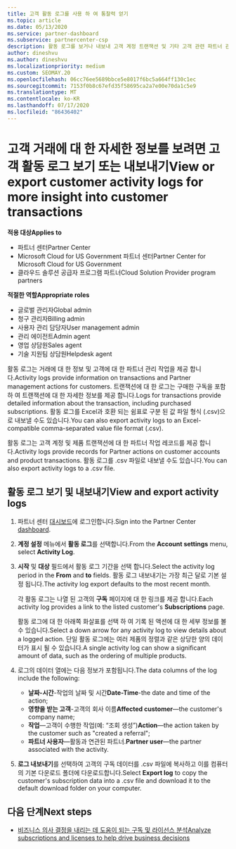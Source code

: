 ```yaml
---
title: 고객 활동 로그를 사용 하 여 통찰력 얻기
ms.topic: article
ms.date: 05/13/2020
ms.service: partner-dashboard
ms.subservice: partnercenter-csp
description: 활동 로그를 보거나 내보내 고객 계정 트랜잭션 및 기타 고객 관련 파트너 관리 활동에 대 한 통찰력을 얻는 방법에 대해 알아봅니다.
author: dineshvu
ms.author: dineshvu
ms.localizationpriority: medium
ms.custom: SEOMAY.20
ms.openlocfilehash: 06cc76ee5689bbce5e8017f6bc5a664ff130c1ec
ms.sourcegitcommit: 7153f0b8c67efd35f58695ca2a7e00e70da1c5e9
ms.translationtype: MT
ms.contentlocale: ko-KR
ms.lasthandoff: 07/17/2020
ms.locfileid: "86436402"
---
```

# <a name="view-or-export-customer-activity-logs-for-more-insight-into-customer-transactions"></a><span data-ttu-id="ecbcc-103">고객 거래에 대 한 자세한 정보를 보려면 고객 활동 로그 보기 또는 내보내기</span><span class="sxs-lookup"><span data-stu-id="ecbcc-103">View or export customer activity logs for more insight into customer transactions</span></span>

<span data-ttu-id="ecbcc-104">**적용 대상**</span><span class="sxs-lookup"><span data-stu-id="ecbcc-104">**Applies to**</span></span>

- <span data-ttu-id="ecbcc-105">파트너 센터</span><span class="sxs-lookup"><span data-stu-id="ecbcc-105">Partner Center</span></span>
- <span data-ttu-id="ecbcc-106">Microsoft Cloud for US Government 파트너 센터</span><span class="sxs-lookup"><span data-stu-id="ecbcc-106">Partner Center for Microsoft Cloud for US Government</span></span>
- <span data-ttu-id="ecbcc-107">클라우드 솔루션 공급자 프로그램 파트너</span><span class="sxs-lookup"><span data-stu-id="ecbcc-107">Cloud Solution Provider program partners</span></span>

<span data-ttu-id="ecbcc-108">**적절한 역할**</span><span class="sxs-lookup"><span data-stu-id="ecbcc-108">**Appropriate roles**</span></span>

- <span data-ttu-id="ecbcc-109">글로벌 관리자</span><span class="sxs-lookup"><span data-stu-id="ecbcc-109">Global admin</span></span>
- <span data-ttu-id="ecbcc-110">청구 관리자</span><span class="sxs-lookup"><span data-stu-id="ecbcc-110">Billing admin</span></span>
- <span data-ttu-id="ecbcc-111">사용자 관리 담당자</span><span class="sxs-lookup"><span data-stu-id="ecbcc-111">User management admin</span></span>
- <span data-ttu-id="ecbcc-112">관리 에이전트</span><span class="sxs-lookup"><span data-stu-id="ecbcc-112">Admin agent</span></span>
- <span data-ttu-id="ecbcc-113">영업 상담원</span><span class="sxs-lookup"><span data-stu-id="ecbcc-113">Sales agent</span></span>
- <span data-ttu-id="ecbcc-114">기술 지원팀 상담원</span><span class="sxs-lookup"><span data-stu-id="ecbcc-114">Helpdesk agent</span></span>

<span data-ttu-id="ecbcc-115">활동 로그는 거래에 대 한 정보 및 고객에 대 한 파트너 관리 작업을 제공 합니다.</span><span class="sxs-lookup"><span data-stu-id="ecbcc-115">Activity logs provide information on transactions and Partner management actions for customers.</span></span> <span data-ttu-id="ecbcc-116">트랜잭션에 대 한 로그는 구매한 구독을 포함 하 여 트랜잭션에 대 한 자세한 정보를 제공 합니다.</span><span class="sxs-lookup"><span data-stu-id="ecbcc-116">Logs for transactions provide detailed information about the transaction, including purchased subscriptions.</span></span> <span data-ttu-id="ecbcc-117">활동 로그를 Excel과 호환 되는 쉼표로 구분 된 값 파일 형식 (.csv)으로 내보낼 수도 있습니다.</span><span class="sxs-lookup"><span data-stu-id="ecbcc-117">You can also export activity logs to an Excel-compatible comma-separated value file format (.csv).</span></span>

<span data-ttu-id="ecbcc-118">활동 로그는 고객 계정 및 제품 트랜잭션에 대 한 파트너 작업 레코드를 제공 합니다.</span><span class="sxs-lookup"><span data-stu-id="ecbcc-118">Activity logs provide records for Partner actions on customer accounts and product transactions.</span></span> <span data-ttu-id="ecbcc-119">활동 로그를 .csv 파일로 내보낼 수도 있습니다.</span><span class="sxs-lookup"><span data-stu-id="ecbcc-119">You can also export activity logs to a .csv file.</span></span>

## <a name="view-and-export-activity-logs"></a><span data-ttu-id="ecbcc-120">활동 로그 보기 및 내보내기</span><span class="sxs-lookup"><span data-stu-id="ecbcc-120">View and export activity logs</span></span>

1. <span data-ttu-id="ecbcc-121">파트너 센터 [대시보드](https://partner.microsoft.com/dashboard)에 로그인합니다.</span><span class="sxs-lookup"><span data-stu-id="ecbcc-121">Sign into the Partner Center [dashboard](https://partner.microsoft.com/dashboard).</span></span>

2. <span data-ttu-id="ecbcc-122">**계정 설정** 메뉴에서 **활동 로그**를 선택합니다.</span><span class="sxs-lookup"><span data-stu-id="ecbcc-122">From the **Account settings** menu, select **Activity Log**.</span></span>

3. <span data-ttu-id="ecbcc-123">**시작** 및 **대상** 필드에서 활동 로그 기간을 선택 합니다.</span><span class="sxs-lookup"><span data-stu-id="ecbcc-123">Select the activity log period in the **From** and **to** fields.</span></span> <span data-ttu-id="ecbcc-124">활동 로그 내보내기는 가장 최근 달로 기본 설정 됩니다.</span><span class="sxs-lookup"><span data-stu-id="ecbcc-124">The activity log export defaults to the most recent month.</span></span>

   <span data-ttu-id="ecbcc-125">각 활동 로그는 나열 된 고객의 **구독** 페이지에 대 한 링크를 제공 합니다.</span><span class="sxs-lookup"><span data-stu-id="ecbcc-125">Each activity log provides a link to the listed customer's **Subscriptions** page.</span></span>

   <span data-ttu-id="ecbcc-126">활동 로그에 대 한 아래쪽 화살표를 선택 하 여 기록 된 액션에 대 한 세부 정보를 볼 수 있습니다.</span><span class="sxs-lookup"><span data-stu-id="ecbcc-126">Select a down arrow for any activity log to view details about a logged action.</span></span> <span data-ttu-id="ecbcc-127">단일 활동 로그에는 여러 제품의 정렬과 같은 상당한 양의 데이터가 표시 될 수 있습니다.</span><span class="sxs-lookup"><span data-stu-id="ecbcc-127">A single activity log can show a significant amount of data, such as the ordering of multiple products.</span></span>

4. <span data-ttu-id="ecbcc-128">로그의 데이터 열에는 다음 정보가 포함됩니다.</span><span class="sxs-lookup"><span data-stu-id="ecbcc-128">The data columns of the log include the following:</span></span>
   - <span data-ttu-id="ecbcc-129">**날짜-시간**-작업의 날짜 및 시간</span><span class="sxs-lookup"><span data-stu-id="ecbcc-129">**Date-Time**-the date and time of the action;</span></span>
   - <span data-ttu-id="ecbcc-130">**영향을 받는 고객**-고객의 회사 이름</span><span class="sxs-lookup"><span data-stu-id="ecbcc-130">**Affected customer**—the customer's company name;</span></span>
   - <span data-ttu-id="ecbcc-131">**작업**—고객이 수행한 작업(예: “조회 생성”)</span><span class="sxs-lookup"><span data-stu-id="ecbcc-131">**Action**—the action taken by the customer such as "created a referral";</span></span>
   - <span data-ttu-id="ecbcc-132">**파트너 사용자**—활동과 연관된 파트너.</span><span class="sxs-lookup"><span data-stu-id="ecbcc-132">**Partner user**—the partner associated with the activity.</span></span>

5. <span data-ttu-id="ecbcc-133">**로그 내보내기**를 선택하여 고객의 구독 데이터를 .csv 파일에 복사하고 이를 컴퓨터의 기본 다운로드 폴더에 다운로드합니다.</span><span class="sxs-lookup"><span data-stu-id="ecbcc-133">Select **Export log** to copy the customer's subscription data into a .csv file and download it to the default download folder on your computer.</span></span>

## <a name="next-steps"></a><span data-ttu-id="ecbcc-134">다음 단계</span><span class="sxs-lookup"><span data-stu-id="ecbcc-134">Next steps</span></span>

- [<span data-ttu-id="ecbcc-135">비즈니스 의사 결정을 내리는 데 도움이 되는 구독 및 라이선스 분석</span><span class="sxs-lookup"><span data-stu-id="ecbcc-135">Analyze subscriptions and licenses to help drive business decisions</span></span>](analyze-subscriptions-licenses.md)
